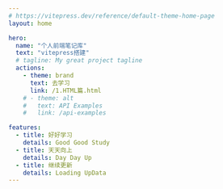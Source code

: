 ```yaml
---
# https://vitepress.dev/reference/default-theme-home-page
layout: home

hero:
  name: "个人前端笔记库"
  text: "vitepress搭建"
  # tagline: My great project tagline
  actions:
    - theme: brand
      text: 去学习
      link: /1.HTML篇.html
    # - theme: alt
    #   text: API Examples
    #   link: /api-examples

features:
  - title: 好好学习
    details: Good Good Study
  - title: 天天向上
    details: Day Day Up
  - title: 继续更新
    details: Loading UpData
---
```


